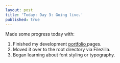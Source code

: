 ```yaml
---
layout: post
title: 'Today: Day 3: Going live.'
published: true
---
```


Made some progress today with:
1. Finished my development <a href="https://josephbalog.com/Portfolio/"> portfolio </a> pages.
2. Moved it over to the root directory via Filezilla.
3. Began learning about font styling or typography.


